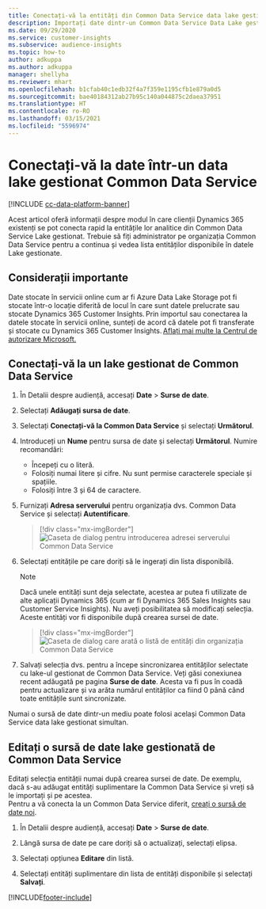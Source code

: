 ```yaml
---
title: Conectați-vă la entități din Common Data Service data lake gestionat
description: Importați date dintr-un Common Data Service Data Lake gestionat.
ms.date: 09/29/2020
ms.service: customer-insights
ms.subservice: audience-insights
ms.topic: how-to
author: adkuppa
ms.author: adkuppa
manager: shellyha
ms.reviewer: mhart
ms.openlocfilehash: b1cfab40c1edb32f4a7f359e1195cfb1e879a0d5
ms.sourcegitcommit: bae40184312ab27b95c140a044875c2daea37951
ms.translationtype: HT
ms.contentlocale: ro-RO
ms.lasthandoff: 03/15/2021
ms.locfileid: "5596974"
---
```

# <a name="connect-to-data-in-a-common-data-service-managed-data-lake"></a>Conectați-vă la date într-un data lake gestionat Common Data Service

[!INCLUDE [cc-data-platform-banner](../includes/cc-data-platform-banner.md)]

Acest articol oferă informații despre modul în care clienții Dynamics 365 existenți se pot conecta rapid la entitățile lor analitice din Common Data Service Lake gestionat. Trebuie să fiți administrator pe organizația Common Data Service pentru a continua și vedea lista entităților disponibile în datele Lake gestionate.

## <a name="important-considerations"></a>Considerații importante

Date stocate în servicii online cum ar fi Azure Data Lake Storage pot fi stocate într-o locație diferită de locul în care sunt datele prelucrate sau stocate Dynamics 365 Customer Insights. Prin importul sau conectarea la datele stocate în servicii online, sunteți de acord că datele pot fi transferate și stocate cu Dynamics 365 Customer Insights. [Aflați mai multe la Centrul de autorizare Microsoft.](https://www.microsoft.com/trust-center)

## <a name="connect-to-a-common-data-service-managed-lake"></a>Conectați-vă la un lake gestionat de Common Data Service

1. În Detalii despre audiență, accesați **Date** > **Surse de date**.

2. Selectați **Adăugați sursa de date**.

3. Selectați **Conectați-vă la Common Data Service** și selectați **Următorul**.

4. Introduceți un **Nume** pentru sursa de date și selectați **Următorul**. Numire recomandări: 
   - Începeți cu o literă.
   - Folosiți numai litere și cifre. Nu sunt permise caracterele speciale și spațiile.
   - Folosiți între 3 și 64 de caractere.

5. Furnizați **Adresa serverului** pentru organizația dvs. Common Data Service și selectați **Autentificare**.

   > [!div class="mx-imgBorder"]
   > ![Caseta de dialog pentru introducerea adresei serverului Common Data Service](media/enter-CDS-org-details.png)

6. Selectați entitățile pe care doriți să le ingerați din lista disponibilă.    

   > [!NOTE]
   > Dacă unele entități sunt deja selectate, acestea ar putea fi utilizate de alte aplicații Dynamics 365 (cum ar fi Dynamics 365 Sales Insights sau Customer Service Insights). Nu aveți posibilitatea să modificați selecția. Aceste entități vor fi disponibile după crearea sursei de date.

   > [!div class="mx-imgBorder"]
   > ![Caseta de dialog care arată o listă de entități din organizația Common Data Service](media/select-analytical-entities.png)

7. Salvați selecția dvs. pentru a începe sincronizarea entităților selectate cu lake-ul gestionat de Common Data Service. Veți găsi conexiunea recent adăugată pe pagina **Surse de date**. Acesta va fi pus în coadă pentru actualizare și va arăta numărul entităților ca fiind 0 până când toate entitățile sunt sincronizate.

Numai o sursă de date dintr-un mediu poate folosi același Common Data Service data lake gestionat simultan.

## <a name="edit-a-common-data-service-managed-lake-data-source"></a>Editați o sursă de date lake gestionată de Common Data Service

Editați selecția entității numai după crearea sursei de date. De exemplu, dacă s-au adăugat entități suplimentare la Common Data Service și vreți să le importați și pe acestea.    
Pentru a vă conecta la un Common Data Service diferit, [creați o sursă de date noi](#connect-to-a-common-data-service-managed-lake).

1. În Detalii despre audiență, accesați **Date** > **Surse de date**.

2. Lângă sursa de date pe care doriți să o actualizați, selectați elipsa.

3. Selectați opțiunea **Editare** din listă.

4. Selectați entități suplimentare din lista de entități disponibile și selectați **Salvați**.


[!INCLUDE[footer-include](../includes/footer-banner.md)]